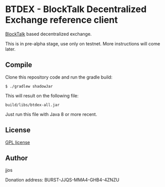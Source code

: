 # BTDEX - BlockTalk Decentralized Exchange reference client

[BlockTalk](https://github.com/jjos2372/blocktalk) based decentralized exchange.

This is in pre-alpha stage, use only on testnet. More instructions will come later.

## Compile

Clone this repository code and run the gradle build:

`$ ./gradlew shadowJar`

This will result on the following file:

`build/libs/btdex-all.jar`

Just run this file with Java 8 or more recent.

## License
[GPL license](LICENSE)

## Author
jjos

Donation address: BURST-JJQS-MMA4-GHB4-4ZNZU
